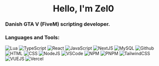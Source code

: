 <h1 align="center">Hello, I'm Zel0</h1>
<h3>Danish GTA V (FiveM) scripting developer.</h3>

### Languages and Tools:
![Lua](https://github.com/tandpfun/skill-icons/blob/main/icons/Lua-Dark.svg)
![TypeScript](https://github.com/tandpfun/skill-icons/blob/main/icons/TypeScript.svg)
![React](https://github.com/tandpfun/skill-icons/blob/main/icons/React-Dark.svg)
![JavaScript](https://github.com/tandpfun/skill-icons/blob/main/icons/JavaScript.svg)
![NextJS](https://github.com/tandpfun/skill-icons/blob/main/icons/NextJS-Dark.svg)
![MySQL](https://github.com/tandpfun/skill-icons/blob/main/icons/MySQL-Dark.svg)
![Github](https://github.com/tandpfun/skill-icons/blob/main/icons/Github-Dark.svg)
![HTML](https://github.com/tandpfun/skill-icons/blob/main/icons/HTML.svg)
![CSS](https://github.com/tandpfun/skill-icons/blob/main/icons/CSS.svg)
![NodeJS](https://github.com/tandpfun/skill-icons/blob/main/icons/NodeJS-Dark.svg)
![VSCode](https://github.com/tandpfun/skill-icons/blob/main/icons/VSCode-Dark.svg)
![NPM](https://github.com/tandpfun/skill-icons/blob/main/icons/Npm-Dark.svg)
![PNPM](https://github.com/tandpfun/skill-icons/blob/main/icons/Pnpm-Dark.svg)
![TailwindCSS](https://github.com/tandpfun/skill-icons/blob/main/icons/TailwindCSS-Dark.svg)
![VUEJS](https://github.com/tandpfun/skill-icons/blob/main/icons/VueJS-Dark.svg)
![Vercel](https://github.com/tandpfun/skill-icons/blob/main/icons/Vercel-Dark.svg)
